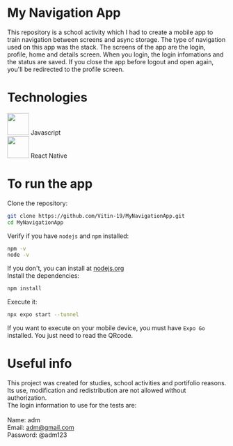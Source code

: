 # My Navigation App

This repository is a school activity which I had to create a mobile app to train navigation between screens and async storage. The type of navigation used on this app was the stack.
The screens of the app are the login, profile, home and details screen. When you login, the login infomations and the status are saved. If you close the app before logout and open again,
you'll be redirected to the profile screen.

# Technologies

<img src="https://cdn.jsdelivr.net/gh/devicons/devicon/icons/javascript/javascript-original.svg" width="50" height="50"/> Javascript<br>
<img src="https://cdn.jsdelivr.net/gh/devicons/devicon/icons/react/react-original.svg" width="50" height="50"/> React Native<br>

# To run the app

Clone the repository:
```bash
git clone https://github.com/Vitin-19/MyNavigationApp.git
cd MyNavigationApp
```
Verify if you have ```nodejs``` and ```npm``` installed:
```bash
npm -v
node -v
```
If you don't, you can install at <a href="https://nodejs.org/en/download/">nodejs.org</a><br>
Install the dependencies:
```bash
npm install 
```
Execute it:
```bash
npx expo start --tunnel
```
If you want to execute on your mobile device, you must have ```Expo Go``` installed. You just need to read the QRcode.
# Useful info

This project was created for studies, school activities and portifolio reasons. Its use, modification and redistribution are not allowed without authorization.<br>
The login information to use for the tests are:<br><br>
Name: adm<br>
Email: adm@gmail.com<br>
Password: @adm123<br>

